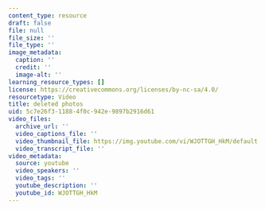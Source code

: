```yaml
---
content_type: resource
draft: false
file: null
file_size: ''
file_type: ''
image_metadata:
  caption: ''
  credit: ''
  image-alt: ''
learning_resource_types: []
license: https://creativecommons.org/licenses/by-nc-sa/4.0/
resourcetype: Video
title: deleted photos
uid: 5c7e26f3-1188-4f0c-942e-9897b2916d61
video_files:
  archive_url: ''
  video_captions_file: ''
  video_thumbnail_file: https://img.youtube.com/vi/WJOTTGH_HkM/default.jpg
  video_transcript_file: ''
video_metadata:
  source: youtube
  video_speakers: ''
  video_tags: ''
  youtube_description: ''
  youtube_id: WJOTTGH_HkM
---
```

